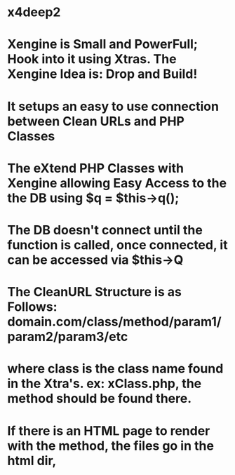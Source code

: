 x4deep2
=======

# Xengine is Small and PowerFull; Hook into it using Xtras. The Xengine Idea is: Drop and Build!
# It setups an easy to use connection between Clean URLs and PHP Classes
# The eXtend PHP Classes with Xengine allowing Easy Access to the the DB using $q = $this->q(); 
# The DB doesn't connect until the function is called, once connected, it can be accessed via $this->Q
# The CleanURL Structure is as Follows: domain.com/class/method/param1/param2/param3/etc
# where class is the class name found in the Xtra's. ex: xClass.php, the method should be found there.
# If there is an HTML page to render with the method, the files go in the html dir, 
